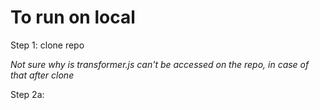 <h1>To run on local</h1>
<p> Step 1: clone repo </p>
<em> Not sure why is transformer.js can't be accessed on the repo, in case of that after clone </em>
<p> Step 2a: <code> </code></p>
